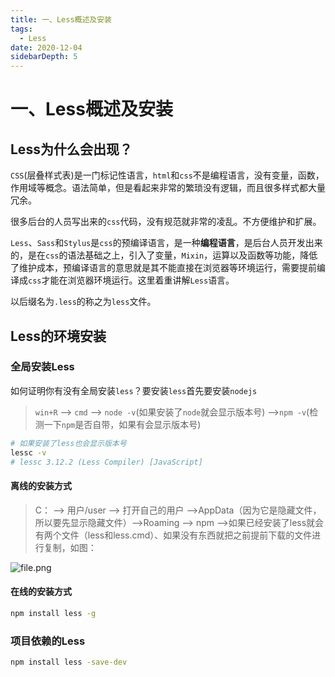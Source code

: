 ```yaml
---
title: 一、Less概述及安装
tags:
  - Less
date: 2020-12-04
sidebarDepth: 5
---
```

# 一、Less概述及安装
## Less为什么会出现？
`CSS`(层叠样式表)是一门标记性语言，`html`和`css`不是编程语言，没有变量，函数，作用域等概念。语法简单，但是看起来非常的繁琐没有逻辑，而且很多样式都大量冗余。

很多后台的人员写出来的`css`代码，没有规范就非常的凌乱。不方便维护和扩展。

`Less`、`Sass`和`Stylus`是`css`的预编译语言，是一种**编程语言**，是后台人员开发出来的，是在`css`的语法基础之上，引入了变量，`Mixin`，运算以及函数等功能，降低了维护成本，预编译语言的意思就是其不能直接在浏览器等环境运行，需要提前编译成`css`才能在浏览器环境运行。这里着重讲解`Less`语言。

以后缀名为`.less`的称之为`less`文件。

## Less的环境安装
### 全局安装Less
如何证明你有没有全局安装`less`？要安装`less`首先要安装`nodejs`

> `win+R` --> `cmd` --> `node -v`(如果安装了`node`就会显示版本号) -->`npm -v`(检测一下`npm`是否自带，如果有会显示版本号)

```bash
# 如果安装了less也会显示版本号
lessc -v
# lessc 3.12.2 (Less Compiler) [JavaScript]
```
#### 离线的安装方式
> C： -->  用户/user --> 打开自己的用户 -->AppData（因为它是隐藏文件，所以要先显示隐藏文件）-->Roaming --> npm -->如果已经安装了less就会有两个文件（less和less.cmd）、如果没有东西就把之前提前下载的文件进行复制，如图：

![file.png](/assets/images/basic/less0.png)

#### 在线的安装方式

```bash
npm install less -g
```

### 项目依赖的Less

```bash
npm install less -save-dev
```
